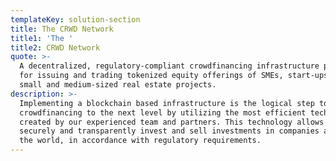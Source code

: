 ```yaml
---
templateKey: solution-section
title: The CRWD Network
title1: 'The '
title2: CRWD Network
quote: >-
  A decentralized, regulatory-compliant crowdfinancing infrastructure protocol
  for issuing and trading tokenized equity offerings of SMEs, start-ups and
  small and medium-sized real estate projects.
description: >-
  Implementing a blockchain based infrastructure is the logical step to bringing
  crowdfinancing to the next level by utilizing the most efficient technology,
  created by our experienced team and partners. This technology allows anyone to
  securely and transparently invest and sell investments in companies all around
  the world, in accordance with regulatory requirements.
---
```


